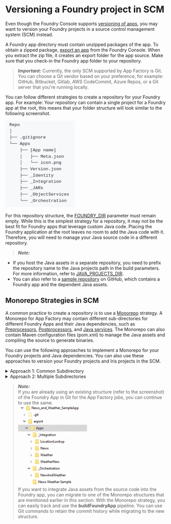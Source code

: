                          

Versioning a Foundry project in SCM
==================================

Even though the Foundry Console supports [versioning of apps](../../../Foundry/voltmx_foundry_user_guide/Content/App_Versioning.md), you may want to version your Foundry projects in a source control management system (SCM) instead.

A Foundry app directory must contain unzipped packages of the app. To obtain a zipped package, [export an app](../../../Foundry/voltmx_foundry_user_guide/Content/Export-Import_Apps.md) from the Foundry Console. When you extract the zip file, it creates an export folder for the app source. Make sure that you check-in the Foundry app folder to your repository.

> **_Important:_** Currently, the only SCM supported by App Factory is Git. You can choose a Git vendor based on your preference, for example: GitHub, Bitbucket, Gitlab, AWS CodeCommit, Azure Repos, or a Git server that you're running locally.

You can follow different strategies to create a repository for your Foundry app. For example: Your repository can contain a single project for a Foundry app at the root, this means that your folder structure will look similar to the following screenshot.

![](Resources/Images/SimpleRepoStructure.png)

For this repository structure, the [FOUNDRY\_DIR](Setup.md#FOUNDRY_DIR) parameter must remain empty. While this is the simplest strategy for a repository, it may not be the best fit for Foundry apps that leverage custom Java code. Placing the Foundry application at the root leaves no room to add the Java code with it. Therefore, you will need to manage your Java source code in a different repository.

> **_Note:_**

*   If you host the Java assets in a separate repository, you need to prefix the repository name to the Java projects path in the build parameters. For more information, refer to [JAVA\_PROJECTS\_DIR](BuildingFoundryApp.md#JAVA_PROJECTS_DIR).
*   You can also refer to a [sample repository](https://github.com/HCL-VoltMX/foundry-java-sample) on GitHub, which contains a Foundry app and the dependent Java assets.

Monorepo Strategies in SCM
--------------------------

A common practice to create a repository is to use a [Monorepo](https://en.wikipedia.org/wiki/Monorepo) strategy. A Monorepo for App Factory may contain different sub-directories for different Foundry Apps and their Java dependencies, such as [Preprocessors](../../../Foundry/voltmx_foundry_user_guide/Content/Java_Preprocessor_Postprocessor_.md), [Postprocessors](../../../Foundry/voltmx_foundry_user_guide/Content/Java_Preprocessor_Postprocessor_.md), and [Java services](../../../Foundry/voltmx_foundry_user_guide/Content/Java_Adapter.md). The Monorepo can also contain Maven configuration files (pom.xml) to manage the Java assets and compiling the source to generate binaries.

You can use the following approaches to implement a Monorepo for your Foundry projects and Java dependencies. You can also use these approaches to version your Foundry projects and Iris projects in the SCM.


<details close markdown="block"><summary>Approach 1: Common Subdirectory</summary>

In the common subdirectory approach, the Foundry project and Java assets together in the same subdirectory, but in different folder structures. Every Java asset contains a Maven config file (pom.xml) to manage the Java assets and to package them into the Foundry App.

> **_Note:_**  
The parent Java directory can also contain a common Maven config file to customize the Java packages.

![](Resources/Images/commonSubdirectories.png)

</details>
<details close markdown="block"><summary>Approach 2: Multiple Subdirectories</summary>

In the multiple subdirectories approach, every asset is stored in a subdirectory that contains the source file, a Maven POM file, and a gitignore file. The parent subdirectory can also contain a common Maven POM file.

![](Resources/Images/multipleSubdirectories.png)
</details>

> **_Note:_**  
If you are already using an existing structure (refer to the screenshot) of the Foundry App in Git for the App Factory jobs, you can continue to use the same.  
![](Resources/Images/Foundry_Project.png)  
If you want to integrate Java assets from the source code into the Foundry app, you can migrate to one of the Monorepo structures that are mentioned earlier in this section. With the Monorepo strategy, you can easily track and use the **buildFoundryApp** pipeline. You can use Git commands to retain the commit history while migrating to the new structure.
